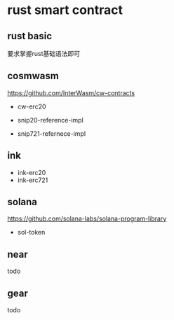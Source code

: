 # rust smart contract

## rust basic

要求掌握rust基础语法即可

## cosmwasm

https://github.com/InterWasm/cw-contracts
- cw-erc20

- snip20-reference-impl

- snip721-refernece-impl

## ink

- ink-erc20
- ink-erc721


## solana

https://github.com/solana-labs/solana-program-library

- sol-token

## near

todo

## gear

todo